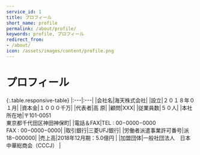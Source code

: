 ```yaml
---
service_id: 1
title: プロフィール
short_name: profile
permalink: /about/profile/
keywords: profile, プロフィール
redirect_from:
- /about/
icon: /assets/images/content/profile.png
---
```

# プロフィール

{:.table.responsive-table}
|:---|:---|
|会社名|海天株式会社|
|設立|２０１８年０１月|
|資本金|１０００千万|
|代表者|高 原|
|顧問|XXX|
|従業員数|５０人|
|本社所在地|〒101-0051 <br>東京都千代田区神田神保町|
|電話＆FAX|TEL : 00−0000−0000<br>FAX : 00−0000−0000|
|取引銀行|三菱UFJ銀行|
|労働者派遣事業許可番号|派18−000000|
|売上高|2018年12月期：5.0億円 |
|加盟団体|一般社団法人　日本中華総商会（CCCJ） |
